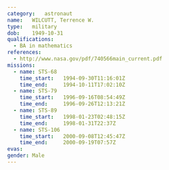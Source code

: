 ```yaml
---
category:	astronaut
name:	WILCUTT, Terrence W.
type:	military
dob:	1949-10-31
qualifications:
  - BA in mathematics
references:
  - http://www.nasa.gov/pdf/740566main_current.pdf
missions:
  - name: STS-68
    time_start:   1994-09-30T11:16:01Z
    time_end:     1994-10-11T17:02:10Z
  - name: STS-79
    time_start:   1996-09-16T08:54:49Z
    time_end:     1996-09-26T12:13:21Z
  - name: STS-89
    time_start:   1998-01-23T02:48:15Z
    time_end:     1998-01-31T22:37Z
  - name: STS-106
    time_start:   2000-09-08T12:45:47Z
    time_end:     2000-09-19T07:57Z
evas:
gender:	Male
---
```

